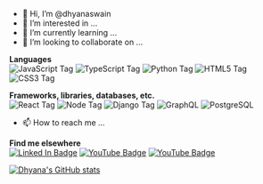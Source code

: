 - 👋 Hi, I’m @dhyanaswain
- 👀 I’m interested in ...
- 🌱 I’m currently learning ...
- 💞️ I’m looking to collaborate on ...

**Languages**    
![JavaScript Tag](https://img.shields.io/badge/JavaScript-323330?style=for-the-badge&logo=javascript&logoColor=F7DF1E)
![TypeScript Tag](https://img.shields.io/badge/TypeScript-007ACC?style=for-the-badge&logo=typescript&logoColor=white)
![Python Tag](https://img.shields.io/badge/Python-FFD43B?style=for-the-badge&logo=python&logoColor=darkgreen)
![HTML5 Tag](https://img.shields.io/badge/HTML5-E34F26?style=for-the-badge&logo=html5&logoColor=white)
![CSS3 Tag](https://img.shields.io/badge/CSS3-1572B6?style=for-the-badge&logo=css3&logoColor=white)    

**Frameworks, libraries, databases, etc.**    
![React Tag](https://img.shields.io/badge/React-20232A?style=for-the-badge&logo=react&logoColor=61DAFB) 
![Node Tag](https://img.shields.io/badge/Node.js-339933?style=for-the-badge&logo=nodedotjs&logoColor=white) 
![Django Tag](https://img.shields.io/badge/Django-092E20?style=for-the-badge&logo=django&logoColor=green) 
![GraphQL](https://img.shields.io/badge/GraphQl-E10098?style=for-the-badge&logo=graphql&logoColor=white) 
![PostgreSQL](https://img.shields.io/badge/PostgreSQL-316192?style=for-the-badge&logo=postgresql&logoColor=white) 

- 📫 How to reach me ...

**Find me elsewhere**  
[![Linked In Badge](https://img.shields.io/badge/LinkedIn-0077B5?style=for-the-badge&logo=linkedin&logoColor=white)](https://www.linkedin.com/in/dhyana-swain/)
[![YouTube Badge](https://img.shields.io/badge/YouTube-FF0000?style=for-the-badge&logo=youtube&logoColor=white)](https://www.youtube.com/)
[![YouTube Badge](https://img.shields.io/badge/Stack_Overflow-FE7A16?style=for-the-badge&logo=stack-overflow&logoColor=white)](https://stackoverflow.com/)


[![Dhyana's GitHub stats](https://github-readme-stats.vercel.app/api/top-langs/?username=dhyanaswain&langs_count=5&theme=tokyonight&layout=compact)]()

<!---
dhyanaswain/dhyanaswain is a ✨ special ✨ repository because its `README.md` (this file) appears on your GitHub profile.
You can click the Preview link to take a look at your changes.
--->
